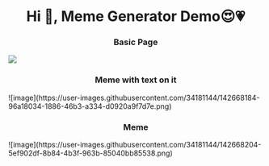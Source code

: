 #
<h1 align="center">Hi 👋, Meme Generator Demo&#128525;&#128151;</h1>


<h3 align="center">Basic Page</h3>
 <img align="center" src="https://pbs.twimg.com/media/FEkucZAVkAEezVD?format=png&name=900x900"/> 

<h3 align="center">Meme with text on it</h3>
![image](https://user-images.githubusercontent.com/34181144/142668184-96a18034-1886-46b3-a334-d0920a9f7d7e.png)

<h3 align="center">Meme</h3>
![image](https://user-images.githubusercontent.com/34181144/142668204-5ef902df-8b84-4b3f-963b-85040bb85538.png)
